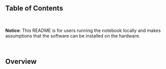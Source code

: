 

## Table of Contents


<br>

__Notice__: This README is for users running the notebook locally and makes assumptions that the software can be installed on the hardware.


<br>


## Overview
